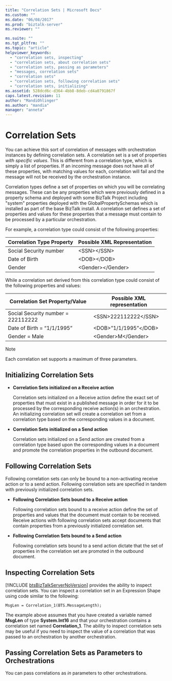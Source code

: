 ```yaml
---
title: "Correlation Sets | Microsoft Docs"
ms.custom: ""
ms.date: "06/08/2017"
ms.prod: "biztalk-server"
ms.reviewer: ""

ms.suite: ""
ms.tgt_pltfrm: ""
ms.topic: "article"
helpviewer_keywords: 
  - "correlation sets, inspecting"
  - "correlation sets, about correlation sets"
  - "correlation sets, passing as parameters"
  - "messages, correlation sets"
  - "correlation sets"
  - "correlation sets, following correlation sets"
  - "correlation sets, initializing"
ms.assetid: 528dcd6c-d364-4bb8-8deb-cd4a0791867f
caps.latest.revision: 11
author: "MandiOhlinger"
ms.author: "mandia"
manager: "anneta"
---
```

# Correlation Sets
You can achieve this sort of correlation of messages with orchestration instances by defining correlation sets. A correlation set is a set of properties *with specific values*. This is different from a correlation type, which is simply a list of properties. If an incoming message does not have all of these properties, with matching values for each, correlation will fail and the message will not be received by the orchestration instance.  
  
 Correlation types define a set of properties on which you will be correlating messages. These can be any properties which were previously defined in a property schema and deployed with some BizTalk Project including "system" properties deployed with the GlobalPropertySchemas which is installed as part of the base BizTalk install. A correlation set defines a set of properties and values for these properties that a message must contain to be processed by a particular orchestration.  
  
 For example, a correlation type could consist of the following properties:  
  
|Correlation Type Property|Possible XML Representation|  
|-------------------------------|---------------------------------|  
|Social Security number|\<SSN\>\</SSN\>|  
|Date of Birth|\<DOB\>\</DOB\>|  
|Gender|\<Gender\>\</Gender\>|  
  
 While a correlation set derived from this correlation type could consist of the following properties and values:  
  
|Correlation Set Property/Value|Possible XML representation|  
|-------------------------------------|---------------------------------|  
|Social Security number = 222112222|\<SSN\>222112222\</SSN\>|  
|Date of Birth = “1/1/1995”|\<DOB\>”1/1/1995”\</DOB\>|  
|Gender = Male|\<Gender\>M\</Gender\>|  
  
> [!NOTE]
>  Each correlation set supports a maximum of three parameters.  
  
## Initializing Correlation Sets  
  
-   **Correlation Sets initialized on a Receive action**  
  
     Correlation sets initialized on a Receive action define the exact set of properties that must exist in a published message in order for it to be processed by the corresponding receive action(s) in an orchestration. An initializing correlation set will create a correlation set from a correlation type based on the corresponding values in a document.  
  
-   **Correlation Sets initialized on a Send action**  
  
     Correlation sets initialized on a Send action are created from a correlation type based upon the corresponding values in a document and promote the correlation properties in the outbound document.  
  
## Following Correlation Sets  
 Following correlation sets can only be bound to a non-activating receive action or to a send action. Following correlation sets are specified in tandem with previously initialized correlation sets.  
  
-   **Following Correlation Sets bound to a Receive action**  
  
     Following correlation sets bound to a receive action define the set of properties and values that the document must contain to be received.  Receive actions with following correlation sets accept documents that contain properties from a previously initialized correlation set.  
  
-   **Following Correlation Sets bound to a Send action**  
  
     Following correlation sets bound to a send action dictate that the set of properties in the correlation set are promoted in the outbound document.  
  
## Inspecting Correlation Sets  
 [!INCLUDE [btsBizTalkServerNoVersion](../includes/btsbiztalkservernoversion-md.md)] provides the ability to inspect correlation sets. You can inspect a correlation set in an Expression Shape using code similar to the following:  
  
```  
MsgLen = Correlation_1(BTS.MessageLength);  
```  
  
 The example above assumes that you have created a variable named **MsgLen** of type **System.Int16** and that your orchestration contains a correlation set named **Correlation_1**. The ability to inspect correlation sets may be useful if you need to inspect the value of a correlation that was passed to an orchestration by another orchestration.  
  
## Passing Correlation Sets as Parameters to Orchestrations  
 You can pass correlations as *in* parameters to other orchestrations.